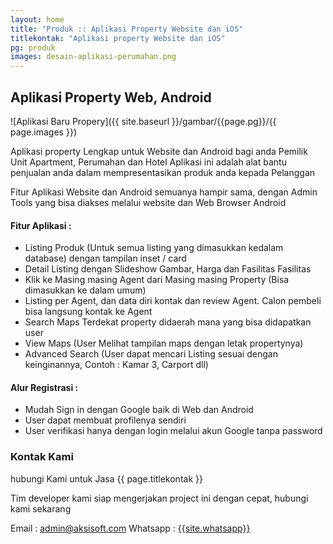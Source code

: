 ```yaml
---
layout: home
title: "Produk :: Aplikasi Property Website dan iOS"
titlekontak: "Aplikasi property Website dan iOS"
pg: produk
images: desain-aplikasi-perumahan.png
---
```


## Aplikasi Property Web, Android

![Aplikasi Baru Propery]({{ site.baseurl }}/gambar/{{page.pg}}/{{ page.images }})

Aplikasi property Lengkap untuk Website dan Android bagi anda Pemilik Unit Apartment, Perumahan dan Hotel
Aplikasi ini adalah alat bantu penjualan anda dalam mempresentasikan produk anda kepada Pelanggan

Fitur Aplikasi Website dan Android semuanya hampir sama, dengan Admin Tools yang bisa diakses melalui website dan Web Browser Android

#### Fitur Aplikasi : 
- Listing Produk (Untuk semua listing yang dimasukkan kedalam database) dengan tampilan inset / card 
- Detail Listing dengan Slideshow Gambar, Harga dan Fasilitas Fasilitas
- Klik ke Masing masing Agent dari Masing masing Property (Bisa dimasukkan ke dalam umum)
- Listing per Agent, dan data diri kontak dan review Agent. Calon pembeli bisa langsung kontak ke Agent
- Search Maps Terdekat property didaerah mana yang bisa didapatkan user
- View Maps (User Melihat tampilan maps dengan letak propertynya)
- Advanced Search (User dapat mencari Listing sesuai dengan keinginannya, Contoh : Kamar 3, Carport dll)

#### Alur Registrasi :
- Mudah Sign in dengan Google baik di Web dan Android
- User dapat membuat profilenya sendiri
- User verifikasi hanya dengan login melalui akun Google tanpa password

### Kontak Kami

hubungi Kami untuk Jasa {{ page.titlekontak }}

Tim developer kami siap mengerjakan project ini dengan cepat, hubungi kami sekarang

Email : admin@aksisoft.com
Whatsapp : [{{site.whatsapp}}](https://wa.me/{{site.whatsapp_62}})
